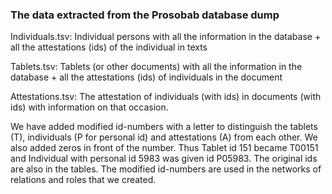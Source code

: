 ### The data extracted from the Prosobab database dump


Individuals.tsv: Individual persons with all the information in the database + all the attestations (ids) of the individual in texts

Tablets.tsv: Tablets (or other documents) with all the information in the database + all the attestations (ids) of individuals in the document

Attestations.tsv: The attestation of individuals (with ids) in documents (with ids) with information on that occasion.

We have added modified id-numbers with a letter to distinguish the tablets (T), individuals (P for personal id) and attestations (A) from each other. We also added zeros in front of the number. Thus Tablet id 151 became T00151 and Individual with personal id 5983 was given id P05983. The original ids are also in the tables. The modified id-numbers are used in the networks of relations and roles that we created.

